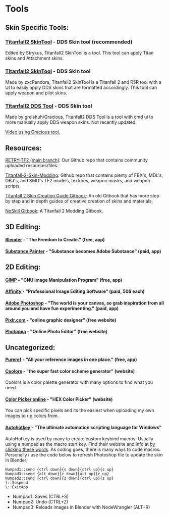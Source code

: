 # Tools

## Skin Specific Tools:

### [Titanfall2 SkinTool](https://github.com/Strykus/Titanfall2-SkinTool) - DDS Skin tool (recommended)

Edited by Strykus, Titanfall2 SkinTool is a tool. This tool can apply Titan skins and Attachment skins.

### [Titanfall2 SkinTool](https://github.com/zxcPandora/Titanfall2-SkinTool) - DDS Skin tool

Made by zxcPandora, Titanfall2 SkinTool is a Titanfall 2 and R5R tool with a UI to easily apply DDS skins that are formatted accordingly. This tool can apply weapon and pilot skins.

### [Titanfall2 DDS Tool](https://github.com/greishuhs/Titanfall2-DDS-Tool) - DDS Skin tool

Made by greishuh/Gracious, Titanfall2 DDS Tool is a tool with cmd ui to more manually apply DDS weapon skins. Not recently updated.

[Video using Gracious tool.](https://youtu.be/1\_nSqO\_q3oA)

## Resources:

[RETRY-TF2 (main branch)](https://github.com/SenorGeese/RETRY-TF2/tree/main): Our Github repo that contains community uploaded resources/files.

[Titanfall-2-Skin-Modding](https://github.com/BigSpice/TitanFall\_2\_Weapon\_Skin\_Modding): Github repo that contains plenty of FBX's, MDL's, OBJ's, and SMD's TF2 models, textures, weapon masks, and weapon scripts.

[Titanfall 2 Skin Creation Guide Gitbook](https://titanfall-skin-group.gitbook.io/titanfall-2-skin-creation/): An old Gitbook that has more step by step and in depth guides of creative creation of skins and materials.

[NoSkill Gitbook](https://noskill.gitbook.io/titanfall2/): A Titanfall 2 Modding Gitbook.

## 3D Editing:

#### [Blender](https://www.blender.org/) -  "The Freedom to Create." (free, app)

#### [Substance Painter](https://www.substance3d.com/) - "Substance becomes Adobe Substance" (paid, app)



## 2D Editing:

#### [GIMP](https://www.gimp.org/) - "GNU Image Manipulation Program" (free, app)

#### [Affinity](https://affinity.serif.com/en-us/) - "Professional Image Editing Software" (paid, 50$ each)

#### [**Adobe Photoshop**](https://www.adobe.com/products/photoshop.html) **- "The world is your canvas, so grab inspiration from all around you and have fun experimenting." (paid, app)**

#### [Pixlr.com](https://pixlr.com/) - "online graphic designer" (free website)

#### [Photopea](https://www.photopea.com/) - "Online Photo Editor" (free website)

## Uncategorized:

[**Pureref**](https://www.pureref.com/) **- "All your reference images in one place." (free, app)**

#### [Coolors](https://coolors.co/) - "the super fast color scheme generator" (website)

Coolors is a color palette generator with many options to find what you need.

#### [Color Picker online](https://imagecolorpicker.com/) - "HEX Color Picker" (website)

You can pick specific pixels and its the easiest when uploading my own images to rip colors from.

#### [Autohotkey](https://www.autohotkey.com/) - "The ultimate automation scripting language for Windows"

AutoHotkey is used by many to create custom keybind macros. Usually using a numpad as the macro start key. Find their website and info at [by clicking these words](https://www.autohotkey.com/). As coding goes, there is many ways to code macros. Personally i use the code below to refresh Photoshop file to update the skin in Blender;

```
Numpad1::send {ctrl down}{s down}{ctrl up}{s up}
Numpad3::send {alt down}{r down}{alt up}{r up}
Numpad2::send {ctrl down}{z down}{ctrl up}{z up}
]::Suspend
\::ExitApp
```

* Numpad1: Saves (CTRL+S)
* Numpad2: Undo (CTRL+Z)
* Numpad3: Reloads images in Blender with NodeWrangler (ALT+R)&#x20;

####
